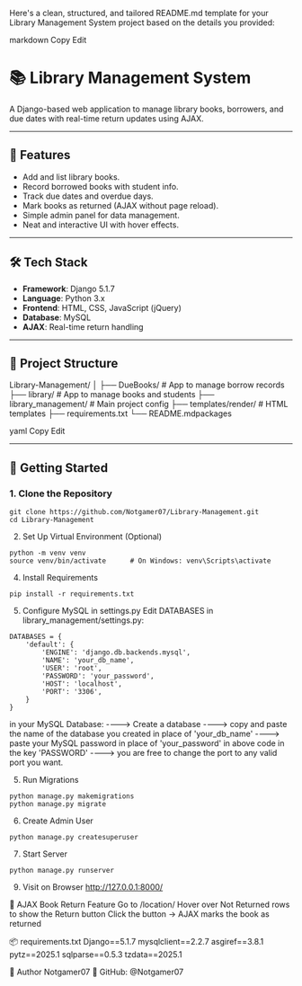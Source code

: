 Here's a clean, structured, and tailored README.md template for your Library Management System project based on the details you provided:

markdown
Copy
Edit
# 📚 Library Management System

A Django-based web application to manage library books, borrowers, and due dates with real-time return updates using AJAX.

---

## 🌟 Features

- Add and list library books.
- Record borrowed books with student info.
- Track due dates and overdue days.
- Mark books as returned (AJAX without page reload).
- Simple admin panel for data management.
- Neat and interactive UI with hover effects.

---

## 🛠️ Tech Stack

- **Framework**: Django 5.1.7
- **Language**: Python 3.x
- **Frontend**: HTML, CSS, JavaScript (jQuery)
- **Database**: MySQL
- **AJAX**: Real-time return handling

---

## 📁 Project Structure

Library-Management/
│
├── DueBooks/              # App to manage borrow records
├── library/               # App to manage books and students
├── library_management/    # Main project config
├── templates/render/      # HTML templates
├── requirements.txt
└── README.mdpackages

yaml
Copy
Edit

---

## 🚀 Getting Started

### 1. Clone the Repository
```
git clone https://github.com/Notgamer07/Library-Management.git
cd Library-Management
```

2. Set Up Virtual Environment (Optional)
```    
python -m venv venv
source venv/bin/activate      # On Windows: venv\Scripts\activate
```

4. Install Requirements
```
pip install -r requirements.txt
```

5. Configure MySQL in settings.py
Edit DATABASES in library_management/settings.py:

```
DATABASES = {
    'default': {
        'ENGINE': 'django.db.backends.mysql',
        'NAME': 'your_db_name',
        'USER': 'root',
        'PASSWORD': 'your_password',
        'HOST': 'localhost',
        'PORT': '3306',
    }
}
```
in your MySQL Database:
----> Create a database 
----> copy and paste the name of the database you created in place of 'your_db_name'
----> paste your MySQL password in place of 'your_password' in above code in the key 'PASSWORD'
----> you are free to change the port to any valid port you want.


5. Run Migrations
```
python manage.py makemigrations
python manage.py migrate
```


6. Create Admin User
```
python manage.py createsuperuser
```


7. Start Server
```
python manage.py runserver
```

9. Visit on Browser
http://127.0.0.1:8000/


🔁 AJAX Book Return Feature
Go to /location/
Hover over Not Returned rows to show the Return button
Click the button → AJAX marks the book as returned


📦 requirements.txt
Django==5.1.7
mysqlclient==2.2.7
asgiref==3.8.1
pytz==2025.1
sqlparse==0.5.3
tzdata==2025.1


👤 Author
Notgamer07
🔗 GitHub: @Notgamer07

